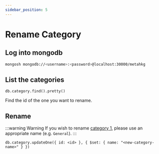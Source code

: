 ```yaml
---
sidebar_position: 5
---
```


# Rename Category

## Log into mongodb

```bash
mongosh mongodb://<username>:<password>@localhost:30000/metahkg
```

## List the categories

```mongodb
db.category.find().pretty()
```

Find the id of the one you want to rename.

## Rename

:::warning Warning
If you wish to rename [category 1](./category1), please use an appropriate name (e.g. `General`).
:::

```mongodb
db.category.updateOne({ id: <id> }, { $set: { name: "<new-category-name>" } })
```
